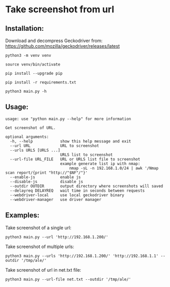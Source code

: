 # Take screenshot from url

## Installation:

Download and decompress Geckodriver from: https://github.com/mozilla/geckodriver/releases/latest

`python3 -m venv venv`

`source venv/bin/activate`

`pip install --upgrade pip`

`pip install -r requirements.txt`

`python3 main.py -h`


## Usage:
```
usage: use "python main.py --help" for more information

Get screenshot of URL.

optional arguments:
  -h, --help            show this help message and exit
  --url URL             URL to screenshot
  --urls URLS [URLS ...]
                        URLS list to screenshot
  --url-file URL_FILE   URL or URLS list file to screenshot
                        example generate list ip with nmap:
                        	nmap -sL -n 192.168.1.0/24 | awk '/Nmap scan report/{print "http://"$NF"/"}'
  --enable-js           enable js
  --disable-js          disable js
  --outdir OUTDIR       output directory where screenshots will saved
  --delayreq DELAYREQ   wait time in seconds between requests
  --webdriver-local     use local geckodriver binary
  --webdriver-manager   use driver manager
```
## Examples:

Take screenshot of a single url:

`python3 main.py --url 'http://192.168.1.200/'`


Take screenshot of multiple urls:

`python3 main.py --urls 'http://192.168.1.200/' 'http://192.168.1.1' --outdir '/tmp/ale/'`


Take screenshot of url in net.txt file:

`python3 main.py --url-file net.txt --outdir '/tmp/ale/'`
